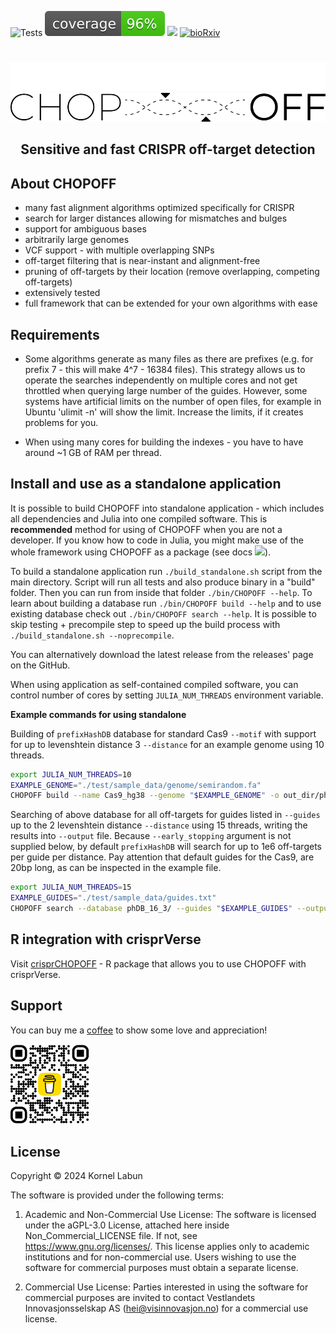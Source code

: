 ![Tests](https://github.com/JokingHero/CHOPOFF.jl/actions/workflows/test.yml/badge.svg?branch=master) 
![Coverage is High](./coverage/coverage_fraction.svg) 
[![](https://img.shields.io/badge/docs-latest-blue.svg)](https://jokinghero.github.io/CHOPOFF.jl/) 
[![bioRxiv](https://img.shields.io/badge/bioRxiv-2025.01.06.603201v1-b31b1b.svg)](https://www.biorxiv.org/content/10.1101/2025.01.06.603201v1)

# 

![Logo](./docs/src/assets/logo-dark.png#gh-dark-mode-only)
![Logo](./docs/src/assets/logo.png#gh-light-mode-only)
## <p align="center">Sensitive and fast CRISPR off-target detection</p>

## About CHOPOFF

* many fast alignment algorithms optimized specifically for CRISPR
* search for larger distances allowing for mismatches and bulges
* support for ambiguous bases
* arbitrarily large genomes
* VCF support - with multiple overlapping SNPs
* off-target filtering that is near-instant and alignment-free 
* pruning of off-targets by their location (remove overlapping, competing off-targets)
* extensively tested
* full framework that can be extended for your own algorithms with ease


## Requirements

* Some algorithms generate as many files as there are prefixes (e.g. for prefix 7 - this will make 4^7 - 16384 files). This strategy allows us to operate the searches independently on multiple cores and not get throttled when querying large number of the guides. However, some systems have artificial limits on the number of open files, for example in Ubuntu 'ulimit -n' will show the limit. Increase the limits, if it creates problems for you.

* When using many cores for building the indexes - you have to have around ~1 GB of RAM per thread.


## Install and use as a standalone application

It is possible to build CHOPOFF into standalone application - which includes all dependencies and Julia into one compiled software. This is **recommended** method for using of CHOPOFF when you are not a developer. If you know how to code in Julia, you might make use of the whole framework using CHOPOFF as a package (see docs [![](https://img.shields.io/badge/docs-latest-blue.svg)](https://jokinghero.github.io/CHOPOFF.jl/)).

To build a standalone application run `./build_standalone.sh` script from the main directory. Script will run all tests and also 
produce binary in a "build" folder. Then you can run from inside that folder `./bin/CHOPOFF --help`. To learn about building a database run `./bin/CHOPOFF build --help` and to use existing database check out `./bin/CHOPOFF search --help`. It is possible to skip testing + precompile step to speed up the build process with `./build_standalone.sh --noprecompile`.

You can alternatively download the latest release from the releases' page on the GitHub.

When using application as self-contained compiled software, you can control number of cores by setting `JULIA_NUM_THREADS` environment variable.

**Example commands for using standalone**

Building of `prefixHashDB` database for standard Cas9 `--motif` with support for up to levenshtein distance 3 `--distance` for an example genome using 10 threads.

```bash
export JULIA_NUM_THREADS=10  
EXAMPLE_GENOME="./test/sample_data/genome/semirandom.fa"
CHOPOFF build --name Cas9_hg38 --genome "$EXAMPLE_GENOME" -o out_dir/phDB_16_3/ --distance 3 --motif Cas9 prefixHashDB
```

Searching of above database for all off-targets for guides listed in `--guides` up to the 2 levenshtein distance `--distance` using 15 threads, writing the results into `--output` file. Because `--early_stopping` argument is not supplied below, by default
`prefixHashDB` will search for up to 1e6 off-targets per guide per distance. Pay attention that default guides for the Cas9, are 20bp long, as can be inspected in the example file.

```bash
export JULIA_NUM_THREADS=15  
EXAMPLE_GUIDES="./test/sample_data/guides.txt"
CHOPOFF search --database phDB_16_3/ --guides "$EXAMPLE_GUIDES" --output out_dir/phDB_16_2.csv --distance 2 prefixHashDB
```

## R integration with crisprVerse

Visit [crisprCHOPOFF](https://github.com/JokingHero/crisprCHOPOFF) - R package that allows you to use CHOPOFF with crisprVerse.  


## Support

You can buy me a [coffee](https://www.buymeacoffee.com/kornellabun) to show some love and appreciation!

<img src="./docs/src/assets/bmc_qr.png" width="25%"/>


## License  

Copyright © 2024 Kornel Labun


The software is provided under the following terms:

1. Academic and Non-Commercial Use License: The software is licensed under the aGPL-3.0 License, attached here inside Non_Commercial_LICENSE file. If not, see <https://www.gnu.org/licenses/>. This license applies only to academic institutions and for non-commercial use. Users wishing to use the software for commercial purposes must obtain a separate license.

2. Commercial Use License: Parties interested in using the software for commercial purposes are invited to contact Vestlandets Innovasjonsselskap AS (hei@visinnovasjon.no) for a commercial use license.
